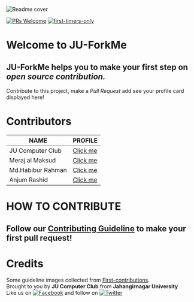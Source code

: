 ![Readme cover](howto/JU-ForkMe.png "JUForkMe Cover")

[![PRs Welcome](https://img.shields.io/badge/PRs-welcome-brightgreen.svg?style=flat-square)](https://github.com/JU-Computer-Club/JU-ForkMe/blob/master/CONTRIBUTING.md) 
[![first-timers-only](https://img.shields.io/badge/first--timers--only-friendly-blue.svg?style=flat-square)](https://www.firsttimersonly.com/)
# Welcome to JU-ForkMe
## **JU-ForkMe** helps you to make your first step on *open source contribution.* 
Contribute to this project, make a *Pull Request* add see your profile card displayed here!

# Contributors 

| **NAME**           | **PROFILE**                                                                                   |
|--------------------|-----------------------------------------------------------------------------------------------|
| JU Computer Club | [Click me](Contributors/example.md) |
| Meraj al Maksud | [Click me](Contributors/example2.md) |
| Md.Habibur Rahman | [Click me](Contributors/Habib_contribution.md) |
| Anjum Rashid | [Click me](Contributors/anjum-rashid.md) |

#  HOW TO CONTRIBUTE

## Follow our [Contributing Guideline](CONTRIBUTING.md) to make your first pull request!
  
# Credits
Some guideline images collected from [First-contributions](https://github.com/firstcontributions/first-contributions). <br> 
Brought to you by **JU Computer Club** from **Jahangirnagar University**<br>
Like us on [![Facebook](https://i.imgur.com/fep1WsG.png)](https://www.facebook.com/jucomputerclub) and follow on [![Twitter](https://i.imgur.com/wWzX9uB.png)](https://twitter.com/JUComputerClub)<br>
